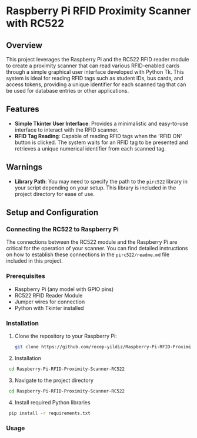 # Raspberry Pi RFID Proximity Scanner with RC522

## Overview
This project leverages the Raspberry Pi and the RC522 RFID reader module to create a proximity scanner that can read various RFID-enabled cards through a simple graphical user interface developed with Python Tk. This system is ideal for reading RFID tags such as student IDs, bus cards, and access tokens, providing a unique identifier for each scanned tag that can be used for database entries or other applications.

## Features
- **Simple Tkinter User Interface**: Provides a minimalistic and easy-to-use interface to interact with the RFID scanner.
- **RFID Tag Reading**: Capable of reading RFID tags when the 'RFID ON' button is clicked. The system waits for an RFID tag to be presented and retrieves a unique numerical identifier from each scanned tag.

## Warnings
- **Library Path**: You may need to specify the path to the `pirc522` library in your script depending on your setup. This library is included in the project directory for ease of use.

## Setup and Configuration
### Connecting the RC522 to Raspberry Pi
The connections between the RC522 module and the Raspberry Pi are critical for the operation of your scanner. You can find detailed instructions on how to establish these connections in the `pirc522/readme.md` file included in this project.

### Prerequisites
- Raspberry Pi (any model with GPIO pins)
- RC522 RFID Reader Module
- Jumper wires for connection
- Python with Tkinter installed

### Installation
1. Clone the repository to your Raspberry Pi:
   ```bash
   git clone https://github.com/recep-yildiz/Raspberry-Pi-RFID-Proximity-Scanner-RC522-.git
   ```

2. Installation
  ```bash
   cd Raspberry-Pi-RFID-Proximity-Scanner-RC522
```

3. Navigate to the project directory
  ```bash
   cd Raspberry-Pi-RFID-Proximity-Scanner-RC522
```

4. Install required Python libraries
  ```bash
   pip install -r requirements.txt
```

### Usage

